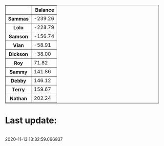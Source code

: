 <table border="1" class="dataframe">
  <thead>
    <tr style="text-align: right;">
      <th></th>
      <th>Balance</th>
    </tr>
  </thead>
  <tbody>
    <tr>
      <th>Sammas</th>
      <td>-239.26</td>
    </tr>
    <tr>
      <th>Lolo</th>
      <td>-228.79</td>
    </tr>
    <tr>
      <th>Samson</th>
      <td>-156.74</td>
    </tr>
    <tr>
      <th>Vian</th>
      <td>-58.91</td>
    </tr>
    <tr>
      <th>Dickson</th>
      <td>-38.00</td>
    </tr>
    <tr>
      <th>Roy</th>
      <td>71.82</td>
    </tr>
    <tr>
      <th>Sammy</th>
      <td>141.86</td>
    </tr>
    <tr>
      <th>Debby</th>
      <td>146.12</td>
    </tr>
    <tr>
      <th>Terry</th>
      <td>159.67</td>
    </tr>
    <tr>
      <th>Nathan</th>
      <td>202.24</td>
    </tr>
  </tbody>
</table><H1>Last update:</h1><br>2020-11-13 13:32:59.066837